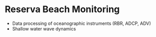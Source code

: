 # Reserva Beach Monitoring

- Data processing of oceanographic instruments (RBR, ADCP, ADV)
- Shallow water wave dynamics
